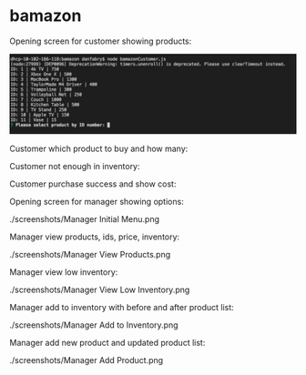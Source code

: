 # bamazon 
 
 Opening screen for customer showing products:
 
![image](https://github.com/DFabry14/bamazon/blob/master/screenshots/Customer%20Initial%20Menu.png?raw=true)

Customer which product to buy and how many:



Customer not enough in inventory:



Customer purchase success and show cost:



Opening screen for manager showing options:

./screenshots/Manager Initial Menu.png

Manager view products, ids, price, inventory:

./screenshots/Manager View Products.png

Manager view low inventory: 

./screenshots/Manager View Low Inventory.png

Manager add to inventory with before and after product list:

./screenshots/Manager Add to Inventory.png

Manager add new product and updated product list:

./screenshots/Manager Add Product.png
